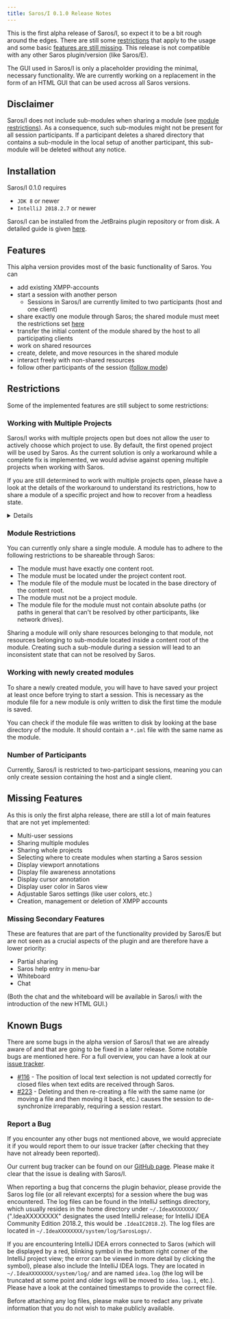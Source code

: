 ```yaml
---
title: Saros/I 0.1.0 Release Notes
---
```


This is the first alpha release of Saros/I, so expect it to be a bit rough around the edges.
There are still some [restrictions](#restrictions) that apply to the usage and some basic [features are still missing](#missing-features).
This release is not compatible with any other Saros plugin/version (like Saros/E).

The GUI used in Saros/I is only a placeholder providing the minimal, necessary functionality.
We are currently working on a replacement in the form of an HTML GUI that can be used across all Saros versions.

## Disclaimer

Saros/I does not include sub-modules when sharing a module (see [module restrictions](#module-restrictions)).
As a consequence, such sub-modules might not be present for all session participants.
If a participant deletes a shared directory that contains a sub-module in the local setup of another participant, this sub-module will be deleted without any notice.

## Installation

Saros/I 0.1.0 requires
 - `JDK 8` or newer
 - `IntelliJ 2018.2.7` or newer

Saros/I can be installed from the JetBrains plugin repository or from disk. A detailed guide is given [here](../documentation/installation.html?tab=intellij).

## Features

This alpha version provides most of the basic functionality of Saros.
You can

- add existing XMPP-accounts
- start a session with another person
  - Sessions in Saros/I are currently limited to two participants (host and one client)
- share exactly one module through Saros; the shared module must meet the restrictions set [here](#module-restrictions)
- transfer the initial content of the module shared by the host to all participating clients
- work on shared resources
- create, delete, and move resources in the shared module
- interact freely with non-shared resources
- follow other participants of the session ([follow mode](../documentation/features.md#follow-mode))

## Restrictions

Some of the implemented features are still subject to some restrictions:

### Working with Multiple Projects

Saros/I works with multiple projects open but does not allow the user to actively choose which project to use. By default, the first opened project will be used by Saros.
As the current solution is only a workaround while a complete fix is implemented, we would advise against opening multiple projects when working with Saros.

If you are still determined to work with multiple projects open, please have a look at the details of the workaround to understand its restrictions, how to share a module of a specific project and how to recover from a headless state.

<details>

With the current workaround introduced in [PR #417](https://github.com/saros-project/saros/pull/417), Saros/I always holds a reference to a specific IntelliJ project.
Only modules of this project can be shared.

The held project is determined on runtime as follows:
- Initially, the first opened IntelliJ project is used.
- Whenever a new project is opened, Saros checks if the held project object is still valid (if the project represented by the object is still open).
If the object is no longer valid, it will be replaced with the newly opened project.
As a result, you can now only share modules of the newly opened project.

If you only have one project open at a time or always open the project you want to share modules of first, this restriction should not be a noticeable.

If you want to change the shareable project, you will have to close the currently shareable project and then open the project you want to share modules of.
If you have a hard time figuring out which project is currently selected as shareable, you can resort to closing all open projects before opening the project to share.

The functionality described above still leaves the possibility of entering a headless state:
If you close the currently shareable project and then don't open a new project, Saros is left in a headless state where it does not have a valid reference to a project.
Trying to start a session in this state will lead to exceptions. This headless state can be resolved by opening a new project.

</details>

### Module Restrictions

You can currently only share a single module. A module has to adhere to the following restrictions to be shareable through Saros:

- The module must have exactly one content root.
- The module must be located under the project content root.
- The module file of the module must be located in the base directory of the content root.
- The module must not be a project module.
- The module file for the module must not contain absolute paths (or paths in general that can't be resolved by other participants, like network drives).

Sharing a module will only share resources belonging to that module, not resources belonging to sub-module located inside a content root of the module.
Creating such a sub-module during a session will lead to an inconsistent state that can not be resolved by Saros.

### Working with newly created modules

To share a newly created module, you will have to have saved your project at least once before trying to start a session.
This is necessary as the module file for a new module is only written to disk the first time the module is saved.

You can check if the module file was written to disk by looking at the base directory of the module. It should contain a `*.iml` file with the same name as the module.

### Number of Participants

Currently, Saros/I is restricted to two-participant sessions, meaning you can only create session containing the host and a single client.


## Missing Features

As this is only the first alpha release, there are still a lot of main features that are not yet implemented:

- Multi-user sessions
- Sharing multiple modules
- Sharing whole projects
- Selecting where to create modules when starting a Saros session
- Display viewport annotations
- Display file awareness annotations
- Display cursor annotation
- Display user color in Saros view
- Adjustable Saros settings (like user colors, etc.)
- Creation, management or deletion of XMPP accounts

### Missing Secondary Features

These are features that are part of the functionality provided by Saros/E but are not seen as a crucial aspects of the plugin and are therefore have a lower priority:

- Partial sharing
- Saros help entry in menu-bar
- Whiteboard
- Chat

(Both the chat and the whiteboard will be available in Saros/i with the introduction of the new HTML GUI.)

## Known Bugs

There are some bugs in the alpha version of Saros/I that we are already aware of and that are going to be fixed in a later release. Some notable bugs are mentioned here. For a full overview, you can have a look at our [issue tracker](https://github.com/saros-project/saros/issues?q=is%3Aissue+label%3A%22Area%3A+IntelliJ%22+label%3A%22Type%3A+Bug%22+is%3Aopen).

- [#116](https://github.com/saros-project/saros/issues/116) - The position of local text selection is not updated correctly for closed files when text edits are received through Saros.
- [#223](https://github.com/saros-project/saros/issues/223) - Deleting and then re-creating a file with the same name (or moving a file and then moving it back, etc.) causes the session to de-synchronize irreparably, requiring a session restart.


### Report a Bug

If you encounter any other bugs not mentioned above, we would appreciate it if you would report them to our issue tracker (after checking that they have not already been reported).

Our current bug tracker can be found on our [GitHub page](https://github.com/saros-project/saros/issues).
Please make it clear that the issue is dealing with Saros/I.

When reporting a bug that concerns the plugin behavior, please provide the Saros log file (or all relevant excerpts) for a session where the bug was encountered.
The log files can be found in the IntelliJ settings directory, which usually resides in the home directory under `~/.IdeaXXXXXXXX/` (".IdeaXXXXXXXX" designates the used IntelliJ release; for IntelliJ IDEA Community Edition 2018.2, this would be `.IdeaIC2018.2`).
The log files are located in `~/.IdeaXXXXXXXX/system/log/SarosLogs/`.

If you are encountering IntelliJ IDEA errors connected to Saros (which will be displayed by a red, blinking symbol in the bottom right corner of the IntelliJ project view; the error can be viewed in more detail by clicking the symbol), please also include the IntelliJ IDEA logs.
They are located in `~/.IdeaXXXXXXXX/system/log/` and are named `idea.log` (the log will be truncated at some point and older logs will be moved to `idea.log.1`, etc.).
Please have a look at the contained timestamps to provide the correct file.

Before attaching any log files, please make sure to redact any private information that you do not wish to make publicly available.

